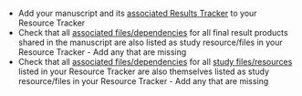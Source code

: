 <!-- Early results support standard-->
* Add your manuscript and its [associated Results Tracker](../../terms/index.md#associated-results-tracker) to your Resource Tracker 
* Check that all [associated files/dependencies](../../terms/index.md#associated-filesdependencies) for all final result products shared in the manuscript are also listed as study resource/files in your Resource Tracker - Add any that are missing
* Check that all [associated files/dependencies](../../terms/index.md#associated-filesdependencies) for all [study files/resources](../../terms/index.md#study-filesresources) listed in your Resource Tracker are also themselves listed as study resource/files in your Resource Tracker - Add any that are missing